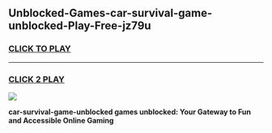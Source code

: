 
## Unblocked-Games-car-survival-game-unblocked-Play-Free-jz79u
<h3>
<a href="https://premium76.site?title=car-survival-game-unblocked&ref=15A">CLICK TO PLAY</a></h3>
<hr>

<h3>
<a href="https://premium76.site?title=car-survival-game-unblocked&ref=15A">CLICK 2 PLAY</a>
  
</h3>

<a href="https://premium76.site?title=car-survival-game-unblocked&ref=15A"><img src="https://clearcache.store/games.png"></a>


**car-survival-game-unblocked games unblocked: Your Gateway to Fun and Accessible Online Gaming**
